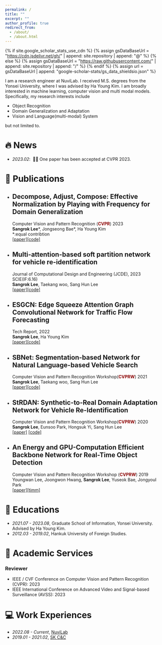 ```yaml
---
permalink: /
title: ""
excerpt: ""
author_profile: true
redirect_from: 
  - /about/
  - /about.html
---
```


{% if site.google_scholar_stats_use_cdn %}
{% assign gsDataBaseUrl = "https://cdn.jsdelivr.net/gh/" | append: site.repository | append: "@" %}
{% else %}
{% assign gsDataBaseUrl = "https://raw.githubusercontent.com/" | append: site.repository | append: "/" %}
{% endif %}
{% assign url = gsDataBaseUrl | append: "google-scholar-stats/gs_data_shieldsio.json" %}

<span class='anchor' id='about-me'></span>
I am a research engineer at NuviLab.
I received M.S. degrees from the Yonsei University, where I was advised by Ha Young Kim.
I am broadly interested in machine learning, computer vision and multi modal models. Specifically, my research interests include

* Object Recognition
* Domain Generalization and Adaptation
* Vision and Language(multi-modal) System

but not limited to.



# 🔥 News
- *2023.02*: &nbsp;🎉🎉 One paper has been accepted at CVPR 2023.

# 📝 Publications 

* ## Decompose, Adjust, Compose: Effective Normalization by Playing with Frequency for Domain Generalization <br>
    Computer Vision and Pattern Recognition (<span style="color:darkred">**CVPR**</span>) 2023  <br>
    **Sangrok Lee**\*, Jongseong Bae\*, Ha Young Kim <br>
    *:equal contribtion <br>
    [[paper]](https://arxiv.org/abs/2303.02328)[[code]](https://github.com/sangrokleeeeee/DAC) <br>

 * ## Multi-attention-based soft partition network for vehicle re-identification <br>
    Journal of Computational Design and Engineering (JCDE), 2023 SCIE(IF:6.16) <br>
    **Sangrok Lee**, Taekang woo, Sang Hun Lee <br>
    [[paper]](https://arxiv.org/abs/2104.10401)[[code]](https://github.com/sangrokleeeeee/MUSP) <br>

  * ## ESGCN: Edge Squeeze Attention Graph Convolutional Network for Traffic Flow Forecasting <br>
    Tech Report, 2022  <br>
    **Sangrok Lee**, Ha Young Kim <br>
    [[paper]](https://arxiv.org/abs/2307.01227)[[code]](https://github.com/sangrokleeeeee/ESGCN) <br>
 
 * ## SBNet: Segmentation-based Network for Natural Language-based Vehicle Search <br>
    Computer Vision and Pattern Recognition Workshop(<span style="color:darkred">**CVPRW**</span>) 2021  <br>
    **Sangrok Lee**, Taekang woo, Sang Hun Lee <br>
    [[paper]](https://openaccess.thecvf.com/content/CVPR2021W/AICity/html/Lee_SBNet_Segmentation-Based_Network_for_Natural_Language-Based_Vehicle_Search_CVPRW_2021_paper.html)[[code]](https://github.com/sangrokleeeeee/SBNet) <br>
    
 * ## StRDAN: Synthetic-to-Real Domain Adaptation Network for Vehicle Re-Identification <br>
    Computer Vision and Pattern Recognition Workshop(<span style="color:darkred">**CVPRW**</span>) 2020  <br>
    **Sangrok Lee**, Eunsoo Park, Hongsuk Yi, Sang Hun Lee <br>
    [[paper]](https://openaccess.thecvf.com/content_CVPRW_2020/html/w35/Lee_StRDAN_Synthetic-to-Real_Domain_Adaptation_Network_for_Vehicle_Re-Identification_CVPRW_2020_paper.html) [[code]](https://github.com/sangrokleeeeee/STRDAN) <br>

 * ## An Energy and GPU-Computation Efficient Backbone Network for Real-Time Object Detection <br>
    Computer Vision and Pattern Recognition Workshop (<span style="color:darkred">**CVPRW**</span>) 2019<br>
    Youngwan Lee, Joongwon Hwang, **Sangrok Lee**, Yuseok Bae, Jongyoul Park<br>
    [[paper]](https://openaccess.thecvf.com/content_CVPRW_2019/html/CEFRL/Lee_An_Energy_and_GPU-Computation_Efficient_Backbone_Network_for_Real-Time_Object_CVPRW_2019_paper.html)[[timm]](https://huggingface.co/docs/timm/models/ese-vovnet) <br>


# 📖 Educations
- *2021.07 - 2023.08*, Graduate School of Information, Yonsei University. Advised by Ha Young Kim.
- *2012.03 - 2019.02*, Hankuk University of Foreign Studies. 

# 💬 Academic Services
### Reviewer
- IEEE / CVF Conference on Computer Vision and Pattern Recognition (CVPR): 2023
- IEEE International Conference on Advanced Video and Signal-based Surveillance (AVSS): 2023

# 💻 Work Experiences
- *2022.08 - Current*, [NuviLab]()
- *2019.01 - 2021.02*, [SK C&C]()
